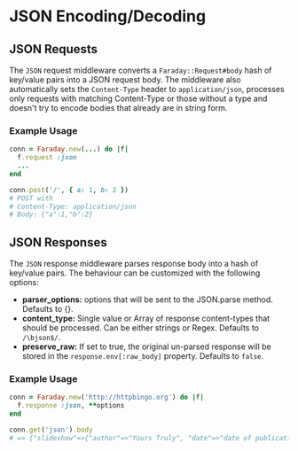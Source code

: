 # JSON Encoding/Decoding

## JSON Requests

The `JSON` request middleware converts a `Faraday::Request#body` hash of key/value pairs into a JSON request body.
The middleware also automatically sets the `Content-Type` header to `application/json`,
processes only requests with matching Content-Type or those without a type and
doesn't try to encode bodies that already are in string form.

### Example Usage

```ruby
conn = Faraday.new(...) do |f|
  f.request :json
  ...
end

conn.post('/', { a: 1, b: 2 })
# POST with
# Content-Type: application/json
# Body: {"a":1,"b":2}
```

## JSON Responses

The `JSON` response middleware parses response body into a hash of key/value pairs.
The behaviour can be customized with the following options:
* **parser_options:** options that will be sent to the JSON.parse method. Defaults to {}.
* **content_type:** Single value or Array of response content-types that should be processed. Can be either strings or Regex. Defaults to `/\bjson$/`.
* **preserve_raw:** If set to true, the original un-parsed response will be stored in the `response.env[:raw_body]` property. Defaults to `false`.

### Example Usage

```ruby
conn = Faraday.new('http://httpbingo.org') do |f|
  f.response :json, **options
end

conn.get('json').body
# => {"slideshow"=>{"author"=>"Yours Truly", "date"=>"date of publication", "slides"=>[{"title"=>"Wake up to WonderWidgets!", "type"=>"all"}, {"items"=>["Why <em>WonderWidgets</em> are great", "Who <em>buys</em> WonderWidgets"], "title"=>"Overview", "type"=>"all"}], "title"=>"Sample Slide Show"}}
```
